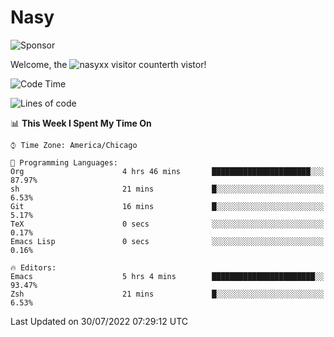 # Nasy

<!--
<p align="center">
<img height="200" src="https://github-readme-stats.vercel.app/api?username=nasyxx&count_private=true&show_icons=true&theme=dracula&include_all_commits=true"/>
<img height="200" src="https://github-readme-stats.vercel.app/api/top-langs/?username=nasyxx&theme=dracula&hide=html,jupyter+notebook&count_private=true&show_icons=true"/>
</p>

  
----------------
-->

![Sponsor](https://img.shields.io/static/v1.svg?label=Sponsor&message=%E2%9D%A4&logo=GitHub&style=flat&color=pink)
 
Welcome, the ![nasyxx visitor counter](https://count.getloli.com/get/@nasyxx?theme=rule34)th vistor!
 
<!--START_SECTION:waka-->
![Code Time](http://img.shields.io/badge/Code%20Time-2%2C529%20hrs%202%20mins-blue)

![Lines of code](https://img.shields.io/badge/From%20Hello%20World%20I%27ve%20Written-5%20Million%20lines%20of%20code-blue)

📊 **This Week I Spent My Time On** 

```text
⌚︎ Time Zone: America/Chicago

💬 Programming Languages: 
Org                      4 hrs 46 mins       ██████████████████████░░░   87.97% 
sh                       21 mins             █░░░░░░░░░░░░░░░░░░░░░░░░   6.53% 
Git                      16 mins             █░░░░░░░░░░░░░░░░░░░░░░░░   5.17% 
TeX                      0 secs              ░░░░░░░░░░░░░░░░░░░░░░░░░   0.17% 
Emacs Lisp               0 secs              ░░░░░░░░░░░░░░░░░░░░░░░░░   0.16%

🔥 Editors: 
Emacs                    5 hrs 4 mins        ███████████████████████░░   93.47% 
Zsh                      21 mins             █░░░░░░░░░░░░░░░░░░░░░░░░   6.53%

```


 Last Updated on 30/07/2022 07:29:12 UTC
<!--END_SECTION:waka-->

<!-- ![visitors](https://visitor-badge.laobi.icu/badge?page_id=nasyxx.nasyxx) -->
